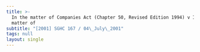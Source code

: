 ```yaml
---
title: >-
  In the matter of Companies Act (Chapter 50, Revised Edition 1994) v In the
  matter of
subtitle: "[2001] SGHC 167 / 04\_July\_2001"
tags: null
layout: single
---
```


